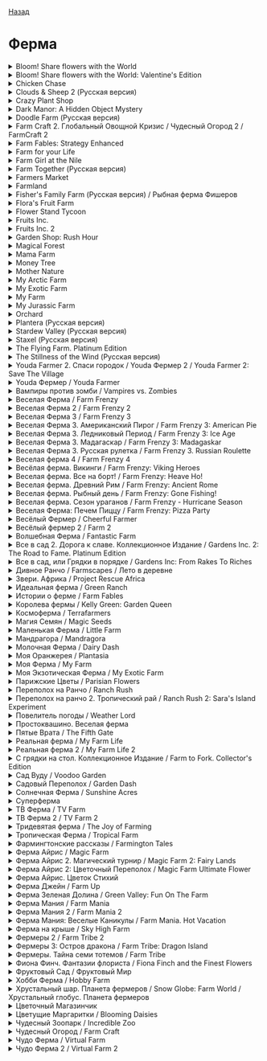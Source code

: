[Назад](../README.md)

# Ферма
<details>
  <summary>Bloom! Share flowers with the World</summary>

| Жанр | Ферма |
| - | - |
| URL | https://cloud.mail.ru/public/L4Ax/kvSqbGSb9/Bloom |

> Жизнь лучше, когда в воздухе витает аромат красивых цветов. Никто не знает этого лучше, чем Жасмин, молодой девушки из отдаленной деревни, где выращиваются самые редкие и самые восхитительные цветы. Даже когда она была ребенком, Жасмин точно знала, какие цветы человеку нужно, чтобы украсить свой день. От больных бабушек до романтических пикников, обедов благодарения и выпускных вечеров, цветы всегда были отличным источником комфорта и радости. Теперь Жасмин хочет поделиться своим талантом и своей страстью с миром, и для этого ей потребуется ваша помощь!
</details>

<details>
  <summary>Bloom! Share flowers with the World: Valentine's Edition</summary>

| Жанр | Ферма |
| - | - |
| URL | https://cloud.mail.ru/public/L4Ax/kvSqbGSb9/Bloom.%20Share%20flowers%20with%20the%20World.%20Valentine%27s%20Edition |

> Специальное издание игры Bloom! подготовленное ко Дню Святого Валентина. Сам геймплей не изменился, поменялось немного оформление и история. Жизнь лучше, когда в воздухе витает аромат красивых цветов. Никто не знает этого лучше, чем Жасмин, молодой девушки из отдаленной деревни, где выращиваются самые редкие и самые восхитительные цветы. Даже когда она была ребенком, Жасмин точно знала, какие цветы человеку нужно, чтобы украсить свой день. От больных бабушек до романтических пикников, обедов благодарения и выпускных вечеров, цветы всегда были отличным источником комфорта и радости. Теперь Жасмин хочет поделиться своим талантом и своей страстью с миром, и для этого ей потребуется ваша помощь!
</details>

<details>
  <summary>Chicken Chase</summary>

| Жанр | Ферма |
| - | - |
| URL | https://cloud.mail.ru/public/L4Ax/kvSqbGSb9/Chicken%20Chase |

> Хотите узнать как стать владельцем хорошо развивающегося, прибыльного бизнеса, имея в наличии всего несколько кур?! Тогда эта игра для Вас. В веселой форме выращивайте кур, кормите, ухаживайте, защищайте от опасных ворон...
</details>

<details>
  <summary>Clouds & Sheep 2 (Русская версия)</summary>

| Жанр | Ферма / Симулятор / Аркада |
| - | - |
| URL | https://cloud.mail.ru/public/Fhsn/d8of5PjDb/Clouds%20%26%20Sheep%202%20%28%D0%A0%D1%83%D1%81%D1%81%D0%BA%D0%B0%D1%8F%20%D0%B2%D0%B5%D1%80%D1%81%D0%B8%D1%8F%29 |

> Вы готовы повеселиться? Всеобщие курчавые любимцы возвращаются! Милые овечки вновь на свободе в продолжении нашумевшей игры Clouds & Sheep! Решай задачки и исполняй желания своих шерстяных друзей. Сажай траву, цветы, деревья и состригай разноцветную шерсть животных — ведь это важный ресурс! Собирай звезды счастья, древесину и бутоны и обменивай их на еду, аксессуары, игрушки и многое другое для своего стада! Управляй облаками и дождем — позаботься о том, чтобы твоим подопечным всегда хватало питьевой воды. Если ты сделаешь все, чтобы овечки были здоровы и веселы, они произведут на свет множество маленьких ягнят!
</details>

<details>
  <summary>Crazy Plant Shop</summary>

| Жанр | Ферма |
| - | - |
| URL | https://cloud.mail.ru/public/L4Ax/kvSqbGSb9/Crazy%20Plant%20Shop |

> Crazy Plant Shop - увлекательная игрушка от создателей Reach for the Sun, в которой Вы играете за хозяина цветочного магазина. Попробуйте удержаться на плаву и открыть всевозможные растения путем скрещивания различных видов растений и цветов. Как и в предыдущей работе студии Filament Games, Вы узнаете много нового о структуре цветов, рецессивных аллелях, гомозиготных фенотипах, биологической эволюции растений...
</details>

<details>
  <summary>Dark Manor: A Hidden Object Mystery</summary>

| Жанр | Ферма / Поиск |
| - | - |
| URL | https://cloud.mail.ru/public/L4Ax/kvSqbGSb9/Dark%20Manor.%20A%20Hidden%20Object%20Mystery |

> Байу. Ревущие 1920-ые. Сверхъестественные тайны... Вам предстоит отправиться в загадочное поместье, где призрачные хозяева помогут Вам найти свой путь! Зарабатывайте деньги и золото, выполняя различные квесты и украшайте свой участок по вкусу.
</details>

<details>
  <summary>Doodle Farm (Русская версия)</summary>

| Жанр | Ферма / Сим / Симулятор |
| - | - |
| URL | https://cloud.mail.ru/public/L4Ax/kvSqbGSb9/Doodle%20Farm%20%28%D0%A0%D1%83%D1%81%D1%81%D0%BA%D0%B0%D1%8F%20%D0%B2%D0%B5%D1%80%D1%81%D0%B8%D1%8F%29 |

> С помощью Doodle Farm ты сможешь создавать новых забавных животных для своей фермы. Ты знаешь как создать собаку или тигра? Каких двух животных можно совместить чтобы получилось новое? Кошка + собака = тигр? Или утка + селёдка = пингвин? И может ли пингвин летать? Ты найдёшь ответы на эти вопросы и не только, как совместишь животных в правильном порядке, начиная с четырёх.
</details>

<details>
  <summary>Farm Craft 2. Глобальный Овощной Кризис / Чудесный Огород 2 / FarmCraft 2</summary>

| Жанр | Ферма |
| - | - |
| URL | https://cloud.mail.ru/public/L4Ax/kvSqbGSb9/Farm%20Craft%202.%20%D0%93%D0%BB%D0%BE%D0%B1%D0%B0%D0%BB%D1%8C%D0%BD%D1%8B%D0%B9%20%D0%9E%D0%B2%D0%BE%D1%89%D0%BD%D0%BE%D0%B9%20%D0%9A%D1%80%D0%B8%D0%B7%D0%B8%D1%81 |

> Сколько про пресловутый кризис было сказано, сколько написано. А вот что каждый из нас конкретно может с ним сделать – неизвестно. Было неизвестно до сих пор. Потому что теперь кризис можно побороть, взяв в руки лопату. К счастью, лопату виртуальную. Впрочем, тем, кто вдоволь наигрался в "Farm Craft – Чудесный Огород", хорошо известно, что мозоли на пальцах могут появиться самые реальные, потому что оторваться от мышки и клавиатуры практически невозможно. То ли ещё будет!
</details>

<details>
  <summary>Farm Fables: Strategy Enhanced</summary>

| Жанр | Ферма |
| - | - |
| URL | https://cloud.mail.ru/public/L4Ax/kvSqbGSb9/Farm%20Fables.%20Strategy%20Enhanced |

> Farm Fables: Strategy Enhanced - улучшенная версия забавного симулятора от Mysterious Pixels, где Вам предстоит помогать Лее ухаживать за своей фермой. Вас ждут новые уровни, режимы и возможности! Заработайте до трех звезд в нормальном режиме, или бросьте вызов самому себе в бонусном. Соревнуйтесь с друзьями за первое место со встроенной рейтинговой таблицей. Являетесь ли вы новичком или экспертом - неважно! Каждый сможет найти в этой игре что-то для себя.
</details>

<details>
  <summary>Farm for your Life</summary>

| Жанр | Ферма |
| - | - |
| URL | https://cloud.mail.ru/public/L4Ax/kvSqbGSb9/Farm%20for%20your%20Life |

> Farm for your Life забавная игра в жанре "Тайм менеджмент", слегка приправленная "Tower defence". После ужасного шторма мертвецы восстали из могил и направились на поиски еды. Все бы хорошо, но их путь как раз пролегает через ваши владения... Сможете ли Вы дать отпор противным зомби достичь успехов в ресторанном и фермерском деле?...
</details>

<details>
  <summary>Farm Girl at the Nile</summary>

| Жанр | Ферма |
| - | - |
| URL | https://cloud.mail.ru/public/L4Ax/kvSqbGSb9/Farm%20Girl%20at%20the%20Nile |

> В игре вам предстоит построить ферму по соседству с пирамидами. Новые условия требуют совершенно другие методы управления фермой под палящим солнцем Египта. Вам нужно приспособить свое производство и сбыт к текущей маркетинговой ситуации - как насчет о выращивании папируса или страусиной ферме? Песчаные бури, засухи или надоедливые нильские крокодилы не смогут помешать вам созданию успешной фермы. Не откладывайте заработанные средства просто в копилку, не забывайте также вкладывать капитал в новые технологии.
</details>

<details>
  <summary>Farm Together (Русская версия)</summary>

| Жанр | Ферма |
| - | - |
| URL | https://cloud.mail.ru/public/L4Ax/kvSqbGSb9/Farm%20Together%20%28%D0%A0%D1%83%D1%81%D1%81%D0%BA%D0%B0%D1%8F%20%D0%B2%D0%B5%D1%80%D1%81%D0%B8%D1%8F%29 |

> Farm Together – это красивый симулятор фермы от третьего лица с элементами песочницы. Начните с ухода за маленьким участком и попробуйте создать собственную ферму. Сажайте, ухаживайте и собирайте урожай, разводите животных, стремитесь постоянно расширить участки своих владений и тогда вам обязательно удастся создать процветающую ферму. Устали от овощей, хотите заняться чем-то еще? Не проблема - можете заняться декором фермы или просто подобрать новую одежду для своего персонажа. Также стоит отметить, что при выходе из игры, время не останавливается, так что при новом запуске вас будут ждать новые дела.
</details>

<details>
  <summary>Farmers Market</summary>

| Жанр | Ферма |
| - | - |
| URL | https://cloud.mail.ru/public/L4Ax/kvSqbGSb9/Farmers%20Market |

> Добро пожаловать на ваш личный фермерский рынок! Открывайте новые рынки и продавайте продукты: яйца, молоко, говядину и хлеб. Вы можете сочетать ингредиенты, готовить вафли, барбекю, мороженое, фруктовые пироги и многое другое для продажи на рынках. Создавайте рынки в городах, в пустыне и во многих других интересных местах!
</details>

<details>
  <summary>Farmland</summary>

| Жанр | Ферма / Симулятор |
| - | - |
| URL | https://cloud.mail.ru/public/L4Ax/kvSqbGSb9/Farmland |

> Создайте ферму своей мечты, оттачивая навыки тайм-менеджмента! Сажайте, выращивайте и собирайте урожай, ухаживайте за домашним скотом и продавайте продукты своим клиентам. Нанимайте и обучайте новых сотрудников, чтобы развивать свое хозяйство. Сможете ли Вы создать на своих землях процветающий мегаполис? Farmland игра для любителей тайм-менеджмента всех возрастов. Выращивайте больше, делайте больше и продавайте больше!
</details>

<details>
  <summary>Fisher's Family Farm (Русская версия) / Рыбная ферма Фишеров</summary>

| Жанр | Ферма |
| - | - |
| URL | https://cloud.mail.ru/public/L4Ax/kvSqbGSb9/Fisher%27s%20Family%20Farm%20%28%D0%A0%D1%83%D1%81%D1%81%D0%BA%D0%B0%D1%8F%20%D0%B2%D0%B5%D1%80%D1%81%D0%B8%D1%8F%29 |

> Помогите нашей главной героине, Мариссе, кормить ее рыбных друзей, чтобы они производили вкуснейшие товары на продажу. Собирайте фантастические апгрейды, чтобы защищать ваши пруды от надоедливых хищников, и выполнять задания для перехода на следующий уровень. Держите семейную ферму Фишеров на плаву.
</details>

<details>
  <summary>Flora's Fruit Farm</summary>

| Жанр | Ферма |
| - | - |
| URL | https://cloud.mail.ru/public/L4Ax/kvSqbGSb9/Flora%27s%20Fruit%20Farm |

> Долина Клементин всегда была чудесным местом. Весь мир знал о здешних фантастических фруктовых садах, о которых заботился Старый Джим. К сожалению, с возрастом Джим стал уже не таким бойким и ему стало не хватать сил даже на то, чтобы вырастить достаточно фруктов для местных жителей, не говоря уже о том, чтобы позаботиться о туристах. К счастью, юная Флора смогла доказать Джиму, что у нее хватит сил и решимости продолжить его дело, и он передал ей свои Волшебные садовые рукавицы… Теперь Флоре предстоит восстановить славу долины Клементин, и с помощью волшебных рукавиц заполнить ее цветущими деревьями в Flora’s Fruit Farm!
</details>

<details>
  <summary>Flower Stand Tycoon</summary>

| Жанр | Ферма |
| - | - |
| URL | https://cloud.mail.ru/public/L4Ax/kvSqbGSb9/Flower%20Stand%20Tycoon |

> Ваш дядя Поттс переживает чёрные дни своей карьеры... Его цветочный бизнес вот-вот разрушится, поэтому требуется ваша помощь. Продавайте цветы в своих киосках, занимайтесь ценовой политикой и рекламой - отвоёвывайте новые территории у конкурентов, а затем и весь город! В игре уникальный геймплей, множество возможностей и красочное оформление.
</details>

<details>
  <summary>Fruits Inc.</summary>

| Жанр | Ферма |
| - | - |
| URL | https://cloud.mail.ru/public/L4Ax/kvSqbGSb9/Fruits%20Inc |

> Брук изучала менеджмент, когда она унаследовала фруктовую ферму от своей бабушки. Теперь же ей предстоит узнать все о плодовых деревьях, чтобы осуществить свою мечту - создание фруктовой империи. Помогите нашей героине в развитии ее бизнеса. Продавайте фрукты, осваивайте новые территории и сделайте бабушку Брук гордой за свою внучку!
</details>

<details>
  <summary>Fruits Inc. 2</summary>

| Жанр | Ферма |
| - | - |
| URL | https://cloud.mail.ru/public/L4Ax/kvSqbGSb9/Fruits%20Inc.%202 |

> Брук и Люк, наконец, поженились, и теперь пришло время вернуться к работе. План состоит в том, чтобы найти новых партнеров для расширения своей фруктовой компании. Их путешествие начнется рядом с домом и продолжится в большом городе. Чтобы удовлетворить спрос на фрукты и сопутствующую продукцию, им предстоит создать шестьдесят новых ферм со своими деловыми партнерами. Отправляйтесь в эту поездку, и помогите им расширить свою ферму!
</details>

<details>
  <summary>Garden Shop: Rush Hour</summary>

| Жанр | Ферма |
| - | - |
| URL | https://cloud.mail.ru/public/L4Ax/kvSqbGSb9/Garden%20Shop%20Rush%20Hour |

> Помогите девушке по имени Хлоя открыть свой собственный цветочный бизнес. В вашем распоряжении есть оранжерея и цветочный магазин. Используйте свое остроумие и организационные навыки, чтобы удовлетворять потребности требовательных клиентов! Вас ждет 4 сезона, около 70 уровней, а также возможность покупать и модернизировать оборудование. Учтите, терпения клиентов крайне ограничено!
</details>

<details>
  <summary>Magical Forest</summary>

| Жанр | Ферма |
| - | - |
| URL | https://cloud.mail.ru/public/L4Ax/kvSqbGSb9/Magical%20Forest |

> Вы когда-нибудь хотели заботиться о единороге или фениксе? У вас будет большой выбор - выращивайте необычных животных, заработайте миллион золотых и спасите Волшебный Лес от уничтожения! В игре удачно сочетаются жанры тайм-менеджмента, симулятора фермера и стратегии. Множество видов питомцев, богатый проработанный мир и приятное оформление. Помимо основного задания, присутствуют побочные, вроде: Проследи за тем, чтобы никто из питомцев не был ранен пока не истечёт назначенное время. Трофеи, заклинания, оружие. Лёгкая и приятная игра. Симулятор животной фермы фантастических существ.
</details>

<details>
  <summary>Mama Farm</summary>

| Жанр | Ферма |
| - | - |
| URL | https://cloud.mail.ru/public/L4Ax/kvSqbGSb9/Mama%20Farm |

> Однажды родители Мими уехали навестить бабушку и оставили её следить за фермой. Это происходит уже не впервый раз, так что Мими знает что и как делать. Но всё же, наша маленькая фермерша просит твоей помощи - вместе вы успеете переделать всю работу намного быстрее!
</details>

<details>
  <summary>Money Tree</summary>

| Жанр | Ферма |
| - | - |
| URL | https://cloud.mail.ru/public/L4Ax/kvSqbGSb9/Money%20Tree |

> Вильям полюбил прелестную девушку по имени Элизабет. Но он не мог предложить ей выйти за него замуж, так как у него было слишком мало денег. Однажды он получает в наследство огромный, но к сожалению закинутый сад. И он решает начать всё сначала: вырастить здесь новые деревья и получить расположение своей любимой. В этой игре вы будете растить различный деревья, ухаживать за ними, что бы в конечном итоге собрать большой урожай плодов!
</details>

<details>
  <summary>Mother Nature</summary>

| Жанр | Ферма |
| - | - |
| URL | https://cloud.mail.ru/public/L4Ax/kvSqbGSb9/Mother%20Nature |

> В увлекательное игре "Mother Nature" Вам предстоит помочь фее по имени Осень спасти своих друзей и остановить дух Мрака! Уничтожайте отравленные растения и сажайте на их месте прекрасные цветы, рассевающие тьму. Восстановите лес и спасите милых зверушек, которые мучаются, бегая по загрязненным территориям...
</details>

<details>
  <summary>My Arctic Farm</summary>

| Жанр | Ферма |
| - | - |
| URL | https://cloud.mail.ru/public/L4Ax/kvSqbGSb9/My%20Arctic%20Farm |

> Забудьте про домашний скот, ведь Ваша ферма уникальна. В My Arctic Farm Вам предстоит ухаживать за полярными животными! Учтите они очень привередливы. Пингвины, тюлени, медведи и еще около 50 различных видов не дадут Вам скучать ни минуты. Развивайте свой бизнес, покупайте новое оборудование, и постройте ошеломляющую полярную ферму!
</details>

<details>
  <summary>My Exotic Farm</summary>

| Жанр | Ферма |
| - | - |
| URL | https://cloud.mail.ru/public/L4Ax/kvSqbGSb9/My%20Exotic%20Farm |

> Стань лучшим фермером в округе вместе с этим новым симулятором! Обработайте пустынную землю и постройте на ней прекрасную ферму, полную обитателей саванны! Жирафы, львы, страусы, крокодилы - и это еще не полный список экзотических животных за которыми Вам предстоит ухаживать. Зарабатывайте деньги на продажах яиц, молока и других продуктах животного происхождения. Покупайте необходимое оборудование. Выполняйте интересные квесты и получайте бонусы за отличную работу.
</details>

<details>
  <summary>My Farm</summary>

| Жанр | Ферма |
| - | - |
| URL | https://cloud.mail.ru/public/L4Ax/kvSqbGSb9/My%20Farm |

> Вам надоел Ваш начальник? Соседи постоянно достают? Городской шум и грязный воздух раздражают Вас? Оставьте все свои заботы и перебирайтесь жить на ферму! Тут Вы сможете по настоящему проявить себя. Наслаждайтесь огромными просторами сельхозугодий, ухаживайте за животными, добывайте продукты и продавайте их на рынке. На старте игры у Вас в кармане всего 100 монеток и 1 курица. Сможете ли Вы превратить их в настоящую процветающую ферму?
</details>

<details>
  <summary>My Jurassic Farm</summary>

| Жанр | Ферма |
| - | - |
| URL | https://cloud.mail.ru/public/L4Ax/kvSqbGSb9/My%20Jurassic%20Farm |

> My Jurassic Farm - очередная ферма от студии BiP Media, но уже с динозаврами в роли домашних животных. Пусть Вас не пугает эта перспектива, в игре присутствует подробный туториал. Вы сможете кормить, чистить и лечить вашу новую большую семью. Вы станете экспертом в тиранозаврах, диплодоках и трицератопсах в кратчайшие сроки! Развивайте свой бизнес, покупайте новое оборудование для ваших животных и стройте самую красивую ферму вокруг.
</details>

<details>
  <summary>Orchard</summary>

| Жанр | Ферма |
| - | - |
| URL | https://cloud.mail.ru/public/L4Ax/kvSqbGSb9/Orchard |

> Иви, как обычно, занималась своими повседневными делами, когда получила одно очень интересное письмо от своего дядюшки, в котором сообщалось, что он вышел на пенсию и хочет оставить ей свое фруктовое детище. Хотя Иви никогда не работала на земле, она обожала этот сад и с удовольствием ухватилась за эту возможность. Настало время переехать в деревню и поработать руками. Нужно так много сделать: соки, пироги, желе и многое другое! Выращивайте и собирайте урожай, устанавливайте необходимые постройки, чтобы расширить свои возможности, создать новые рецепты, прорекламировать и продать свои товары в Orchard!
</details>

<details>
  <summary>Plantera (Русская версия)</summary>

| Жанр | Ферма |
| - | - |
| URL | https://cloud.mail.ru/public/L4Ax/kvSqbGSb9/Plantera%20%28%D0%A0%D1%83%D1%81%D1%81%D0%BA%D0%B0%D1%8F%20%D0%B2%D0%B5%D1%80%D1%81%D0%B8%D1%8F%29 |

> В Plantera вы можете создать свой собственный сад и наблюдать за ростом новых растений, кустарников, деревьев и животных. По мере развития игры и расширения сада, вы сможете привлечь помощников, круглых синих существ, которые помогут вам собирать вещи и урожай ваших растений. Если вы захотите, то сможете выкорчевать деревья самостоятельно, или доверить эту работу своим помощникам пока вы наблюдаете или занимаетесь строительством и вкладываете деньги в новые растения. Помощники продолжают работать даже тогда, когда вы не играете в игру — поэтому к вашему возвращению вас всегда будет поджидать немного нового золота! 
</details>

<details>
  <summary>Stardew Valley (Русская версия)</summary>

| Жанр | Ферма |
| - | - |
| URL | https://cloud.mail.ru/public/L4Ax/kvSqbGSb9/Stardew%20Valley%20%28%D0%A0%D1%83%D1%81%D1%81%D0%BA%D0%B0%D1%8F%20%D0%B2%D0%B5%D1%80%D1%81%D0%B8%D1%8F%29 |

> Вам досталась старая дедушкина ферма в долине Стардью. С горстью монет в кармане и старыми инструментами в руках вы начинаете новую жизнь. Сможете ли вы превратить пустырь в цветущий сад? Это будет непросто. С тех пор, как в городе обосновалась корпорация Джоджа, всё сильно изменилось. Здание городского клуба заброшено. Тем не менее, в долине полно возможностей. Как знать... Может быть, именно вы вернете долине Стардью былое величие!
</details>

<details>
  <summary>Staxel (Русская версия)</summary>

| Жанр | Ферма / Симулятор |
| - | - |
| URL | https://cloud.mail.ru/public/L4Ax/kvSqbGSb9/Staxel%20%28%D0%A0%D1%83%D1%81%D1%81%D0%BA%D0%B0%D1%8F%20%D0%B2%D0%B5%D1%80%D1%81%D0%B8%D1%8F%29 |

> Staxel – это симулятор фермы с воксельной графикой. Отстройте заброшенную ферму и начните жизнь в небольшой деревне. Познакомьтесь с ее жителями, ходите на рыбалку, ухаживайте за животными и огородом – живите обычной безмятежной деревенской жизнью. Изначально у вас пустой разваливающийся дом. В ваших силах обустроить его! Купите новую мебель, обустройте сад, купите ценные семена и полезных животных – создайте ферму своей мечты с чистого листа.
</details>

<details>
  <summary>The Flying Farm. Platinum Edition</summary>

| Жанр | Ферма |
| - | - |
| URL | https://cloud.mail.ru/public/L4Ax/kvSqbGSb9/The%20Flying%20Farm.%20Platinum%20Edition |

> У Вас еще никогда не было собсвенной летающей фермы? Тогда пришло время заполнить эту нишу вместе с новым увлекательным симулятором. Жизнь на ферме проходила легко и беззаботно, пока в один прекрасный день упавшая звезда не изменила все... Тут-то и начинаются Ваши приключения. Посетите дно океана, пылающий вулкан, далекий космос и докажите свое мастерство в управлении хозяйством, используя творчески умные машины. А причудливые и милые персонажи, которых вы встречаете, помогут Вам в нелегком фермерском деле. В платиновое издание входит: бонусные уровни, забавный концепт арт, скринсейвер, и гид по прохождению.
</details>

<details>
  <summary>The Stillness of the Wind (Русская версия)</summary>

| Жанр | Приключение / Ферма |
| - | - |
| URL | https://cloud.mail.ru/public/C4Nu/Nx7gr1oCb/The%20Stillness%20of%20the%20Wind%20%28%D0%A0%D1%83%D1%81%D1%81%D0%BA%D0%B0%D1%8F%20%D0%B2%D0%B5%D1%80%D1%81%D0%B8%D1%8F%29 |

> Тихая игра о жизни и утрате. Один за другим все уехали из некогда людной деревни в город. Все, кроме Тальмы. На склоне лет она ведет простую уединенную жизнь, день за днем ухаживая за своим хозяйством и козами. Распоряжайтесь своим временем и решайте, как вы будете заботиться о ферме и животных. Ухаживайте за козами, варите сыр из их молока, собирайте яйца, готовьте еду, выращивайте овощи и меняйте припасы на товары у странствующего купца, который доставляет вам все более тревожные письма от родных из города. Продолжение получившей признание игры Where the Goats Are, «Неподвижность ветра» – это тихое размышление о жизни и утрате.
</details>

<details>
  <summary>Youda Farmer 2. Спаси городок / Youda Фермер 2 / Youda Farmer 2: Save The Village</summary>

| Жанр | Ферма |
| - | - |
| URL | https://cloud.mail.ru/public/L4Ax/kvSqbGSb9/Youda%20Farmer%202.%20%D0%A1%D0%BF%D0%B0%D1%81%D0%B8%20%D0%B3%D0%BE%D1%80%D0%BE%D0%B4%D0%BE%D0%BA |

> Ищите игру про ферму? Перед вами новая игра "Youda Farmer 2. Спаси городок". Здесь вы сможете в полной мере вкусить все прелести ведения фермерского хозяйства. Жители этой деревни пострадали от действий Большого Босса и теперь все хозяйство в запустении. Помогите им восстановить ферму. Стройте новые дома, производите и продавайте продукцию. Почувствуйте себя настоящим руководителем фермы. Удачи!
</details>

<details>
  <summary>Youda Фермер / Youda Farmer</summary>

| Жанр | Ферма |
| - | - |
| URL | https://cloud.mail.ru/public/L4Ax/kvSqbGSb9/Youda.%20%D0%A4%D0%B5%D1%80%D0%BC%D0%B5%D1%80 |

> Интересная и увлекательная бизнес-стратегия, которая перенесёт вас в живописный и благоухающий край. Здесь вам предстоит заняться фермерским делом и почувствовать себя настоящим бизнесменом. Залог вашего успеха — вовремя привозить все нужные товары в близлежащую деревню, жители которой всегда рады свежим продуктам. Старайтесь как можно проворнее управляться со всеми делами, так вы сможете получить дополнительные прибыли и сколотить целое состояние. На заработанные средства можно расширить ферму, купить новое оборудование и построить просторные хранилища.
</details>

<details>
  <summary>Вампиры против зомби / Vampires vs. Zombies</summary>

| Жанр | Ферма |
| - | - |
| URL | https://cloud.mail.ru/public/L4Ax/kvSqbGSb9/%D0%92%D0%B0%D0%BC%D0%BF%D0%B8%D1%80%D1%8B%20%D0%BF%D1%80%D0%BE%D1%82%D0%B8%D0%B2%20%D0%B7%D0%BE%D0%BC%D0%B1%D0%B8 |

> Засаживайте тыквами плодородные земли, собирайте, перерабатывайте и продавайте урожай и не позволяйте зомбированным нелюдям посягать на территории работяг вампиров. На заработанные торговлей деньги покупайте самое современное оборудование для переработки продуктов и получайте заслуженные награды.
</details>

<details>
  <summary>Веселая Ферма / Farm Frenzy</summary>

| Жанр | Ферма |
| - | - |
| URL | https://cloud.mail.ru/public/L4Ax/kvSqbGSb9/%D0%92%D0%B5%D1%81%D0%B5%D0%BB%D0%B0%D1%8F%20%D1%84%D0%B5%D1%80%D0%BC%D0%B0 |

> Представьте, что вы - фермер. По каким-то причинам ваше хозяйство пришло в упадок. Но в один прекрасный день вы решили в корне изменить сложившуюся ситуацию... Такова завязка сюжета этой веселой, увлекательной игры. В игре вам предстоит развивать свою ферму. Начинать вам придется с малого - с разведения гусей. Поливая землю из лейки, вы обеспечиваете их кормом, а они в свою очередь снабжают вас яйцами. Их можно отвезти на рынок и продать.
</details>

<details>
  <summary>Веселая Ферма 2 / Farm Frenzy 2</summary>

| Жанр | Ферма |
| - | - |
| URL | https://cloud.mail.ru/public/L4Ax/kvSqbGSb9/%D0%92%D0%B5%D1%81%D0%B5%D0%BB%D0%B0%D1%8F%20%D1%84%D0%B5%D1%80%D0%BC%D0%B0%202 |

> Веселая ферма II — долгожданное продолжение лучшей casual-игры по версии КРИ Awards 2008. Как и прежде, вам предстоит выращивать травку, кормить ею животных, собирать продукты на складе, перерабатывать и продавать их — в общем, вести хозяйство, которое постепенно станет крупнейшим в городе. Но в этот раз вам достался не захудалый хуторок, а целый город, покорить который будет не так-то просто.
</details>

<details>
  <summary>Веселая Ферма 3 / Farm Frenzy 3</summary>

| Жанр | Ферма |
| - | - |
| URL | https://cloud.mail.ru/public/L4Ax/kvSqbGSb9/%D0%92%D0%B5%D1%81%D0%B5%D0%BB%D0%B0%D1%8F%20%D1%84%D0%B5%D1%80%D0%BC%D0%B0%203 |

> Продолжение любимого сериала. Игра для хозяйственных людей. В вашем распоряжении окажутся пять фермерских хозяйств по всему миру. Превратите их в успешные предприятия и помогите Скарлетт занять место в Фермерском союзе. Впереди — 90 увлекательных уровней, масса возможностей для развития и развлечения. Это — ваш бизнес!
</details>

<details>
  <summary>Веселая Ферма 3. Американский Пирог / Farm Frenzy 3: American Pie</summary>

| Жанр | Ферма |
| - | - |
| URL | https://cloud.mail.ru/public/L4Ax/kvSqbGSb9/%D0%92%D0%B5%D1%81%D0%B5%D0%BB%D0%B0%D1%8F%20%D1%84%D0%B5%D1%80%D0%BC%D0%B0%203.%20%D0%90%D0%BC%D0%B5%D1%80%D0%B8%D0%BA%D0%B0%D0%BD%D1%81%D0%BA%D0%B8%D0%B9%20%D0%BF%D0%B8%D1%80%D0%BE%D0%B3 |

> Отпуск в деревне у бабушки обернулся для красотки Скарлетт новыми приключениями. Городские банкиры готовятся отобрать за долги фамильное ранчо – если, конечно, старушка не достанет достаточно денег, чтобы погасить кредит. Самое время засучить рукава. Разводите птиц и животных, производите продукты и текстиль, вкладывайте деньги в покупку нового оборудования – и тогда вас ждет успех.
</details>

<details>
  <summary>Веселая Ферма 3. Ледниковый Период / Farm Frenzy 3: Ice Age</summary>

| Жанр | Ферма |
| - | - |
| URL | https://cloud.mail.ru/public/L4Ax/kvSqbGSb9/%D0%92%D0%B5%D1%81%D0%B5%D0%BB%D0%B0%D1%8F%20%D1%84%D0%B5%D1%80%D0%BC%D0%B0%203.%20%D0%9B%D0%B5%D0%B4%D0%BD%D0%B8%D0%BA%D0%BE%D0%B2%D1%8B%D0%B9%20%D0%BF%D0%B5%D1%80%D0%B8%D0%BE%D0%B4 |

> Серия "Весёлая Ферма" пополнилась новыми потрясающими новогодними приключениями! В этот раз вместе со Скарлетт вам предстоит отправиться на Северный Полюс. Там вы будете производить мороженое, шить маскарадные костюмы и делать сувениры из моржовой кости, а ещё встретите самых настоящих мамонтов! Ну и, конечно же, какой Новый год обходится без Деда Мороза? В процессе развития сюжета Веселой Фермы вы повстречаете и этого сказочного персонажа. Кроме того, он также замечен в гэгах. Даже всегда надоедающие вам медведи не устоят и примерят на себя наряд Деда Мороза. Но не будем раскрывать всех секретов. Скажем лишь, что вас ждут 90 уровней настоящего морозного веселья!
</details>

<details>
  <summary>Веселая Ферма 3. Мадагаскар / Farm Frenzy 3: Madagaskar</summary>

| Жанр | Ферма |
| - | - |
| URL | https://cloud.mail.ru/public/L4Ax/kvSqbGSb9/%D0%92%D0%B5%D1%81%D0%B5%D0%BB%D0%B0%D1%8F%20%D1%84%D0%B5%D1%80%D0%BC%D0%B0%203.%20%D0%9C%D0%B0%D0%B4%D0%B0%D0%B3%D0%B0%D1%81%D0%BA%D0%B0%D1%80 |

> Скарлетт хотела устроить себе небольшие каникулы в теплых краях, но оказалось, что африканскому заповеднику требуется помощь! Кто-то отравил источники, и теперь почти все животные больны. Нужно срочно заработать денег, чтобы купить лекарства! Веселая и предприимчивая Скарлетт, специалист по фермам любого профиля снова с нами! На этот раз действие переносится в тропики, на остров Мадагаскар. Вместе с обаятельной героиней вы возьметесь за разведение цесарок, буйволов, страусов и слонов. Эти удивительные животные в умелых руках будут приносить хороший доход, а чем больше денег вы заработаете, тем лучше.
</details>

<details>
  <summary>Веселая Ферма 3. Русская рулетка / Farm Frenzy 3. Russian Roulette</summary>

| Жанр | Ферма |
| - | - |
| URL | https://cloud.mail.ru/public/L4Ax/kvSqbGSb9/%D0%92%D0%B5%D1%81%D0%B5%D0%BB%D0%B0%D1%8F%20%D1%84%D0%B5%D1%80%D0%BC%D0%B0%203.%20%D0%A0%D1%83%D1%81%D1%81%D0%BA%D0%B0%D1%8F%20%D1%80%D1%83%D0%BB%D0%B5%D1%82%D0%BA%D0%B0 |

> Качайте нефть - станьте олигархом в "Веселой ферме 3"! Скарлетт едет в Россию, в гости к своей подруге Тане. Американке нужно наладить производство продуктов для космонавтов и перехитрить алчных казнокрадов. Дело это совсем не женское, поэтому Скарлетт необходима ваша дружеская поддержка. Пройдите 90 увлекательных уровней, займитесь добычей нефти и подготовьте запуск космической ракеты!
</details>

<details>
  <summary>Веселая ферма 4 / Farm Frenzy 4</summary>

| Жанр | Ферма |
| - | - |
| URL | https://cloud.mail.ru/public/L4Ax/kvSqbGSb9/%D0%92%D0%B5%D1%81%D0%B5%D0%BB%D0%B0%D1%8F%20%D1%84%D0%B5%D1%80%D0%BC%D0%B0%204 |

> "Веселая ферма" возвращается к вам в новом обличии, чтобы подарить неповторимые впечатления от самого захватывающего экономического симулятора, который вы только могли себе представить! Получите максимум удовольствия от игры мирового уровня! Пусть всегда будет ферма! Продолжение знаменитого игрового сериала представляет собой все лучшее, за что мы так любим "Веселую ферму", и новое оформление, которое подарит невероятные ощущения от игры!
</details>

<details>
  <summary>Весёлая ферма. Викинги / Farm Frenzy: Viking Heroes</summary>

| Жанр | Ферма |
| - | - |
| URL | https://cloud.mail.ru/public/L4Ax/kvSqbGSb9/%D0%92%D0%B5%D1%81%D0%B5%D0%BB%D0%B0%D1%8F%20%D1%84%D0%B5%D1%80%D0%BC%D0%B0.%20%D0%92%D0%B8%D0%BA%D0%B8%D0%BD%D0%B3%D0%B8 |

> Станьте успешным хозяином крупной фермы. Соберите на своем участке не только обычных животных — яков, баранов, быков, но и волшебных — сказочную кобылицу и единорога. Расширяйте свои владения, стройте перерабатывающие заводы и зарабатывайте золотые монеты. Совершите путешествие в Ванахейм, Йотунхейм, Льесальвхейм — в мир, где и животные, и законы, и природа — дикие. Подготовьте земельные угодья под строительство крупной фермы: постройте амбар, склад для хранения продуктов и начинайте собирать зверей для своего хозяйства.
</details>

<details>
  <summary>Веселая ферма. Все на борт! / Farm Frenzy: Heave Ho!</summary>

| Жанр | Ферма |
| - | - |
| URL | https://cloud.mail.ru/public/L4Ax/kvSqbGSb9/%D0%92%D0%B5%D1%81%D0%B5%D0%BB%D0%B0%D1%8F%20%D1%84%D0%B5%D1%80%D0%BC%D0%B0.%20%D0%92%D1%81%D0%B5%20%D0%BD%D0%B0%20%D0%B1%D0%BE%D1%80%D1%82 |

> Помогите Скарлетт восстановить заброшенное фермерское хозяйство на пиратском острове, населенном говорящими животными! Покупайте разнообразную живность, собирайте продукты, перерабатывайте их в деликатесы и продавайте с выгодой для себя! Огромное количество бонусов и улучшений делают игру еще динамичнее и веселее, а уморительные диалоги главных героев и великолепная графика заставят поверить, что все происходит на самом деле!
</details>

<details>
  <summary>Веселая ферма. Древний Рим / Farm Frenzy: Ancient Rome</summary>

| Жанр | Ферма |
| - | - |
| URL | https://cloud.mail.ru/public/L4Ax/kvSqbGSb9/%D0%92%D0%B5%D1%81%D0%B5%D0%BB%D0%B0%D1%8F%20%D1%84%D0%B5%D1%80%D0%BC%D0%B0.%20%D0%94%D1%80%D0%B5%D0%B2%D0%BD%D0%B8%D0%B9%20%D0%A0%D0%B8%D0%BC |

> Веселая ферма - самая популярная игровая линейка, принесшая ее создателям мировую известность. Ни одну казуальную игру миллионы геймеров не ждут так, как новую ферму. Полюбившаяся героиня Скарлетт путешествовала в дебрях Мадагаскара, спасала бабушкину ферму в родной Америке, замерзала в холодной Арктике и узнала, что такое бизнес по-русски. Настало время принципиально новой фермы, но что она будет такая же веселая - сомнений нет. На сей раз Вы окунетесь в новый мир - ферму в римском стиле.
</details>

<details>
  <summary>Веселая ферма. Рыбный день / Farm Frenzy: Gone Fishing!</summary>

| Жанр | Ферма |
| - | - |
| URL | https://cloud.mail.ru/public/L4Ax/kvSqbGSb9/%D0%92%D0%B5%D1%81%D0%B5%D0%BB%D0%B0%D1%8F%20%D1%84%D0%B5%D1%80%D0%BC%D0%B0.%20%D0%A0%D1%8B%D0%B1%D0%BD%D1%8B%D0%B9%20%D0%B4%D0%B5%D0%BD%D1%8C |

> В очередном эпизоде игрового сериала Скарлетт отправляется на острова — разводить осетров и лососей. Вместе с ней вы научитесь обрабатывать черную и красную икру — солить, мариновать, делать икорную закуску, откроете суши-бары для туристов. Отправляйте готовую продукцию на рынок, зарабатывайте деньги, заказывайте на материке все необходимые товары.
</details>

<details>
  <summary>Веселая ферма. Сезон ураганов / Farm Frenzy - Hurricane Season</summary>

| Жанр | Ферма |
| - | - |
| URL | https://cloud.mail.ru/public/L4Ax/kvSqbGSb9/%D0%92%D0%B5%D1%81%D0%B5%D0%BB%D0%B0%D1%8F%20%D1%84%D0%B5%D1%80%D0%BC%D0%B0.%20%D0%A1%D0%B5%D0%B7%D0%BE%D0%BD%20%D1%83%D1%80%D0%B0%D0%B3%D0%B0%D0%BD%D0%BE%D0%B2 |

> Получите массу эмоций, поскольку вы восстанавливаете вашу ферму после нашествия урагана! Ухаживайте за вашими животными, изучите массу удивительных рецептов и начните производить восхитительные блюда для продажи в городе. И не забывайте о вредных хорьках, которые используют любую возможность, чтобы украсть ваши товары!
</details>

<details>
  <summary>Веселая Ферма: Печем Пиццу / Farm Frenzy: Pizza Party</summary>

| Жанр | Ферма |
| - | - |
| URL | https://cloud.mail.ru/public/L4Ax/kvSqbGSb9/%D0%92%D0%B5%D1%81%D0%B5%D0%BB%D0%B0%D1%8F%20%D1%84%D0%B5%D1%80%D0%BC%D0%B0.%20%D0%9F%D0%B5%D1%87%D0%B5%D0%BC%20%D0%BF%D0%B8%D1%86%D1%86%D1%83 |

> Веселая ферма - Печем Пиццу — продолжение игр Веселая ферма и Веселая ферма 2. Как и прежде, вам предстоит выращивать травку, кормить ею животных, собирать продукты на складе, перерабатывать и продавать их — в общем, вести хозяйство, которое постепенно станет крупнейшим в городе. Но в этот раз вам достался не захудалый хуторок, не заштатный городишко, а целый мегаполис покорить который будет не так-то просто. И что бы добиться этого вам нужно не только производить продукты, но и занять свою нишу в индустрии быстрого питания. Вот тут-то вам придет на помощь мини-пекарня по производству различных видов пиццы.
</details>

<details>
  <summary>Весёлый Фермер / Cheerful Farmer</summary>

| Жанр | Ферма |
| - | - |
| URL | https://cloud.mail.ru/public/L4Ax/kvSqbGSb9/%D0%92%D0%B5%D1%81%D0%B5%D0%BB%D1%8B%D0%B9%20%D0%A4%D0%B5%D1%80%D0%BC%D0%B5%D1%80 |

> Жизнь на ферме – сплошное приключение. Но превратить пару амбаров в выгодное предприятие не так просто, как кажется на первый взгляд. Засейте поля и грядки, ухаживайте за очаровательными питомцами, соберите богатый урожай. Хрюшки и коровы способны обеспечить неплохой доход, а овощи и фрукты с радостью купят у вас на местном базаре. Вот только дикие кабанчики не дремлют, так что берегите грядки! А заработанные на ферме денежки можно потратить на новые приспособления, которые здорово помогут в этой непростой, но очень веселой работе.
</details>

<details>
  <summary>Весёлый фермер 2 / Farm 2</summary>

| Жанр | Ферма |
| - | - |
| URL | https://cloud.mail.ru/public/L4Ax/kvSqbGSb9/%D0%92%D0%B5%D1%81%D0%B5%D0%BB%D1%8B%D0%B9%20%D1%84%D0%B5%D1%80%D0%BC%D0%B5%D1%80%202 |

> Быть может, мегаполис сияет миллионом огней, зато в деревне – свежий воздух и вкусные овощи со своего огорода! Помогите Ане и Ване, паре начинающих фермеров, освоить все прелести подсобного хозяйства. Поливайте грядки, разводите кур, овец, рыб и замечательных буренок, засейте пшеничное поле и разбейте плодовый сад. Узнайте, как заработать деньги на любимой фазенде!
</details>

<details>
  <summary>Волшебная Ферма / Fantastic Farm</summary>

| Жанр | Ферма |
| - | - |
| URL | https://cloud.mail.ru/public/L4Ax/kvSqbGSb9/%D0%92%D0%BE%D0%BB%D1%88%D0%B5%D0%B1%D0%BD%D0%B0%D1%8F%20%D1%84%D0%B5%D1%80%D0%BC%D0%B0 |

> Мэгги окончила школу волшебников, и теперь собирается применять теорию на практике. Лучшее место для приложения ее талантов - родительская ферма. В сельском хозяйстве найдется множество дел, которые с волшебной палочкой делать гораздо проще, быстрее и приятнее. Помогите Мэгги справиться с ее задачей, преодолеть все трудности и стать настоящим профессионалом! Сделайте волшебную ферму самой процветающей и прибыльной в округе!
</details>

<details>
  <summary>Все в сад 2. Дорога к славе. Коллекционное Издание / Gardens Inc. 2: The Road to Fame. Platinum Edition</summary>

| Жанр | Ферма |
| - | - |
| URL | https://cloud.mail.ru/public/L4Ax/kvSqbGSb9/%D0%92%D1%81%D0%B5%20%D0%B2%20%D1%81%D0%B0%D0%B4%202.%20%D0%94%D0%BE%D1%80%D0%BE%D0%B3%D0%B0%20%D0%BA%20%D1%81%D0%BB%D0%B0%D0%B2%D0%B5.%20%D0%9A%D0%BE%D0%BB%D0%BB%D0%B5%D0%BA%D1%86%D0%B8%D0%BE%D0%BD%D0%BD%D0%BE%D0%B5%20%D0%98%D0%B7%D0%B4%D0%B0%D0%BD%D0%B8%D0%B5 |

> В продолжении уже полюбившейся вам игры Джилл и Майка ждут невероятные приключения! Они вызвались участвовать в садоводческом конкурсе леди Блюм, известном во всей Америке. И вам необходимо помочь им победить! Обустраивайте сады и загородные участки голливудских звезд, ремонтируйте бассейны и фонтаны и разводите невиданной красоты роскошные клумбы. Старайтесь выполнять задачи за отведенное время, чтобы получать бонусы и дополнительные очки!
</details>

<details>
  <summary>Все в сад, или Грядки в порядке / Gardens Inc: From Rakes To Riches</summary>

| Жанр | Ферма |
| - | - |
| URL | https://cloud.mail.ru/public/L4Ax/kvSqbGSb9/%D0%92%D1%81%D0%B5%20%D0%B2%20%D1%81%D0%B0%D0%B4%2C%20%D0%B8%D0%BB%D0%B8%20%D0%93%D1%80%D1%8F%D0%B4%D0%BA%D0%B8%20%D0%B2%20%D0%BF%D0%BE%D1%80%D1%8F%D0%B4%D0%BA%D0%B5 |

> Спасите своих бабушку и дедушку от алчного магната недвижимости. Джилл с нетерпением ждала встречи с бабушкой и дедушкой, но когда она приезжает к ним домой, то находит их очень расстроенными. Бабушка с дедушкой близки к потере своего дома! И если Джилл не приступит к действиям немедленно, то приедут бульдозеры и разрушат этот райский уголок. Полная решимости помочь своим любимым родственникам, девушка начинает предпринимательскую деятельность, благодаря которой изменится их жизнь!
</details>

<details>
  <summary>Дивное Ранчо / Farmscapes / Лето в деревне</summary>

| Жанр | Ферма / Ассорти |
| - | - |
| URL | https://cloud.mail.ru/public/L4Ax/kvSqbGSb9/%D0%94%D0%B8%D0%B2%D0%BD%D0%BE%D0%B5%20%D1%80%D0%B0%D0%BD%D1%87%D0%BE |

> Помогите фермеру Джо восстановить ранчо в новой игре от Playrix! Продавайте жителям города продукты с ранчо Джо, составляя матч-3 цепочки из свежих овощей, сочных фруктов, яиц, меда и цветов. Заработайте средства на восстановление ранчо и создайте неповторимый дизайн, используя элементы трех стилей: европейского, американского и мексиканского. Будьте готовы проявить все свои способности и сделать ранчо по-настоящему уютным и процветающим.
</details>

<details>
  <summary>Звери. Африка / Project Rescue Africa</summary>

| Жанр | Ферма / Симулятор |
| - | - |
| URL | https://cloud.mail.ru/public/L4Ax/kvSqbGSb9/%D0%97%D0%B2%D0%B5%D1%80%D0%B8.%20%D0%90%D1%84%D1%80%D0%B8%D0%BA%D0%B0 |

> Кормите защищайте, и спасайте экзотических африканских животных в Project Rescue: Africa! Используя навыки тайм-менеджмента, создайте свой заповедник дикой природы. Но учти, браконьеры всячески будут пытаться добыть себе трофеи, так что вовремя отгоняйте их. Как только животные достигнут определенного возраста и смогут сами справляться со всеми трудностями дикой природы, вы сможете отпустить их на огромные земли Африки. Погрузитесь в эту увлекательную игру уже сейчас!
</details>

<details>
  <summary>Идеальная ферма / Green Ranch</summary>

| Жанр | Ферма |
| - | - |
| URL | https://cloud.mail.ru/public/L4Ax/kvSqbGSb9/%D0%98%D0%B4%D0%B5%D0%B0%D0%BB%D1%8C%D0%BD%D0%B0%D1%8F%20%D1%84%D0%B5%D1%80%D0%BC%D0%B0 |

> Помогите Эмили защитить свою ферму от злобного м-ра Бига, который хочет устроить полигон химических отходов на ее земле. После того как Эмили отказывается продать ему свою ферму, злодей решает выбросить токсичные отходы на ее ферму. Помогите главной героине справиться с проблемами и воздать по заслугам м-ру Бигу и его помощникам.
</details>

<details>
  <summary>Истории о ферме / Farm Fables</summary>

| Жанр | Ферма |
| - | - |
| URL | https://cloud.mail.ru/public/L4Ax/kvSqbGSb9/%D0%98%D1%81%D1%82%D0%BE%D1%80%D0%B8%D0%B8%20%D0%BE%20%D1%84%D0%B5%D1%80%D0%BC%D0%B5 |

> Помогите Лее спасти ферму в новой замечательной игре "Истории о ферме". Лея оставляет свою работу для того, чтобы с головой окунуться в большое фермерское приключение и сохранить семейный бизнес. Ваша за дача - помочь ей выращивать растения, присматривать за животными и обрабатывать землю. Со временем ваше хозяйство будет увеличиваться и появятся новые возможности для приготовления мороженого, молочных коктейлей, пирогов и прочих вкусных сладостей. И в дождь, и в снег, и в солнечную погоду организуй свою новую жизнь так, чтобы маленькая ферма процветала!
</details>

<details>
  <summary>Королева фермы / Kelly Green: Garden Queen</summary>

| Жанр | Ферма |
| - | - |
| URL | https://cloud.mail.ru/public/L4Ax/kvSqbGSb9/%D0%9A%D0%BE%D1%80%D0%BE%D0%BB%D0%B5%D0%B2%D0%B0%20%D1%84%D0%B5%D1%80%D0%BC%D1%8B |

> Провести выходные в уютном саду среди благоухающих цветов, с бокалом лимонада в руках... Что может быть чудеснее? Сбежав от шума городских улиц, очаровательная Келли решила превратить заброшенный цветник в самый настоящий райский уголок. Помогите ей собрать удивительные букеты, посадить новые растения и привлечь посетителей в замечательной игре для всей семьи!
</details>

<details>
  <summary>Космоферма / Terrafarmers</summary>

| Жанр | Ферма |
| - | - |
| URL | https://cloud.mail.ru/public/L4Ax/kvSqbGSb9/%D0%9A%D0%BE%D1%81%D0%BC%D0%BE%D1%84%D0%B5%D1%80%D0%BC%D0%B0 |

> Привет, капитан! Меня зовут Шайни, я ваш бортинженер, пилот и специалист по всяким вопросам - ну, знаете, мало ли с чем столкнемся в пути. До Земли далеко, а впереди по курсу - новые неизведанные миры! Наша команда займется терраформацией планет на дальней окраине галактики. Нам придется завернуть в пояс астероидов и пройти через небезопасные районы, в которых хозяйничают пираты. Но вы не беспокойтесь, у нас на складе есть неплохая пушка, если что - отстреляемся!
</details>

<details>
  <summary>Магия Семян / Magic Seeds</summary>

| Жанр | Ферма |
| - | - |
| URL | https://cloud.mail.ru/public/J3fR/iHq2vSnKm/%D0%9C%D0%B0%D0%B3%D0%B8%D1%8F%20%D1%81%D0%B5%D0%BC%D1%8F%D0%BD |

> Ксения арендовала землю и начала свой бизнес, выращивая растения и овощи. У нее есть совсем немного денег, несколько волшебных семян и огромное желание преуспеть! Помоги ей развить это дело, вырасти посадки, поливай их, облагораживай и защищай от мышей и ворон! Можешь скрестить растения, чтобы получить новые гибриды или отнести урожай на рынок, чтобы заработать деньги на полезные приобретения, апгрейды и даже свой собственный дом! Волшебные семена – всё, что тебе нужно!
</details>

<details>
  <summary>Маленькая Ферма / Little Farm</summary>

| Жанр | Ферма |
| - | - |
| URL | https://cloud.mail.ru/public/J3fR/iHq2vSnKm/%D0%9C%D0%B0%D0%BB%D0%B5%D0%BD%D1%8C%D0%BA%D0%B0%D1%8F%20%D1%84%D0%B5%D1%80%D0%BC%D0%B0 |

> Управлять собственной фермой? Нет ничего проще! Поливай, пропалывай и подкармливай свой поспевающий урожай. Находи удачные комбинации овощей и фруктов, заполняя грузовики под завязку. Приобретай новые семена, полезные постройки и приспособления для улучшения своей "Маленькой фермы".
</details>

<details>
  <summary>Мандрагора / Mandragora</summary>

| Жанр | Ферма |
| - | - |
| URL | https://cloud.mail.ru/public/J3fR/iHq2vSnKm/%D0%9C%D0%B0%D0%BD%D0%B4%D1%80%D0%B0%D0%B3%D0%BE%D1%80%D0%B0 |

> Однажды странный голос обратился к тебе из ниоткуда и начал рассказывать историю... Изумрудный край был процветающим местом многие века. Волшебные деревья, растущие здесь, поддерживали его своей силой. Живые существа всех видов и рас жили дружно и счастливо. Но они были слишком безответственны и не заботились о своей земле, они мусорили и уничтожали ее себе в угоду, слишком долго. Пришло время увидеть результат, Изумрудный край чахнет и умирает... Единственные живые существа, кто всё ещё остался здесь, это природные духи. И они страстно желают восстановить Изумрудный край. Чтобы вернуть жизнь, нужно заново открыть все вымершие волшебные деревья, включая главный источник силы, таинственную Мандрагору.
</details>

<details>
  <summary>Молочная Ферма / Dairy Dash</summary>

| Жанр | Ферма |
| - | - |
| URL | https://cloud.mail.ru/public/J3fR/iHq2vSnKm/%D0%9C%D0%BE%D0%BB%D0%BE%D1%87%D0%BD%D0%B0%D1%8F%20%D1%84%D0%B5%D1%80%D0%BC%D0%B0 |

> Погрузись в умиротворяющую жизнь на ферме. Ухаживай за коровами, овцами, курами, выращивай томаты, кукурузу и тыквы. В перерывах между работой, так и быть, можешь освежиться глотком лимонада. Не расслабляйся, на ферме время летит незаметно!
</details>

<details>
  <summary>Моя Оранжерея / Plantasia</summary>

| Жанр | Ферма |
| - | - |
| URL | https://cloud.mail.ru/public/J3fR/iHq2vSnKm/%D0%9C%D0%BE%D1%8F%20%D0%BE%D1%80%D0%B0%D0%BD%D0%B6%D0%B5%D1%80%D0%B5%D1%8F |

> Дай волю творчеству и фантазии! Создавай немыслимые композиции растений и заселяй сад сказочными обитателями. Сажай и выращивай цветы, разбивай газоны и розарии, строй фонтаны и наблюдай, как твой сад хорошеет день ото дня. Для ухода за садом используй садовый инвентарь. Вовремя удаляй сорняки, убивай вредных насекомых и ты сможешь воплотить свою садовую мечту в реальность!
</details>

<details>
  <summary>Моя Ферма / My Farm</summary>

| Жанр | Ферма |
| - | - |
| URL | https://cloud.mail.ru/public/J3fR/iHq2vSnKm/%D0%9C%D0%BE%D1%8F%20%D1%84%D0%B5%D1%80%D0%BC%D0%B0 |

> Настоящая сельская идиллия! Обустрой собственную ферму, и разводи в свое удовольствие курочек, уток, индюшек, овечек и коров! Начни с одной курицы, и постепенно ты сможешь завести других животных, обзавестись кормами, хозяйственной техникой и постройками. Принцип игры прост: главное – неусыпная забота, регулярный уход и хорошее питание.
</details>

<details>
  <summary>Моя Экзотическая Ферма / My Exotic Farm</summary>

| Жанр | Ферма |
| - | - |
| URL | https://cloud.mail.ru/public/J3fR/iHq2vSnKm/%D0%9C%D0%BE%D1%8F%20%D1%8D%D0%BA%D0%B7%D0%BE%D1%82%D0%B8%D1%87%D0%B5%D1%81%D0%BA%D0%B0%D1%8F%20%D1%84%D0%B5%D1%80%D0%BC%D0%B0 |

> Надоело без толку жариться на солнце в экзотической стране? Почему бы не совместить приятное с полезным? Наслаждайся всеми прелестями тропиков, и попутно изучай фауну жарких стран прямо у себя под носом – на собственной Экзотической ферме. Прекрасная возможность ухаживать и наблюдать за повадками страусов, жирафов, бегемотов, буйволов, и даже крокодилов! Полная свобода действий по обустройству и управлению фермой!
</details>

<details>
  <summary>Парижские Цветы / Parisian Flowers</summary>

| Жанр | Ферма / Симулятор |
| - | - |
| URL | https://cloud.mail.ru/public/J3fR/iHq2vSnKm/%D0%9F%D0%B0%D1%80%D0%B8%D0%B6%D1%81%D0%BA%D0%B8%D0%B5%20%D1%86%D0%B2%D0%B5%D1%82%D1%8B |

> Насладитесь очарованием весеннего Парижа, организуйте работу сети цветочных магазинов и помогите провинциалке Мари завоевать французскую столицу. Вас ждет прекрасная история любви, красочная графика и по-настоящему увлекательный игровой процесс. Выполняйте все заказы посетителей магазина досрочно, и вы получите чаевые. Эти деньги можно потратить на покупку бонусов, сделав магазин Мари лучшим в Париже!
</details>

<details>
  <summary>Переполох на Ранчо / Ranch Rush</summary>

| Жанр | Ферма |
| - | - |
| URL | https://cloud.mail.ru/public/J3fR/iHq2vSnKm/%D0%9F%D0%B5%D1%80%D0%B5%D0%BF%D0%BE%D0%BB%D0%BE%D1%85%20%D0%BD%D0%B0%20%D1%80%D0%B0%D0%BD%D1%87%D0%BE |

> Эта игра-бегалка с экономическим уклоном познакомит вас с Сарой. Храбрая девушка решила построить свое ранчо и попросила вас помочь ей. Чтобы наладить дела на ферме вам нужно четко планировать свои действия и с умом использовать имеющиеся ресурсы. Ухаживайте за растениями, покупайте новых животных и улучшайте оборудование. Всего за две недели вам предстоит превратить крохотное хозяйство в процветающий рай.
</details>

<details>
  <summary>Переполох на ранчо 2. Тропический рай / Ranch Rush 2: Sara's Island Experiment</summary>

| Жанр | Ферма |
| - | - |
| URL | https://cloud.mail.ru/public/J3fR/iHq2vSnKm/%D0%9F%D0%B5%D1%80%D0%B5%D0%BF%D0%BE%D0%BB%D0%BE%D1%85%20%D0%BD%D0%B0%20%D1%80%D0%B0%D0%BD%D1%87%D0%BE%202.%20%D0%A2%D1%80%D0%BE%D0%BF%D0%B8%D1%87%D0%B5%D1%81%D0%BA%D0%B8%D0%B9%20%D1%80%D0%B0%D0%B9 |

> Приключения Сары продолжаются! На этот раз она отправилась в отпуск к теплому морю. Там она сможет как следует отдохнуть, встретить новых друзей и построить отличное ранчо! Выращивайте ягоды и фрукты, продавайте мороженое и пироги, а вырученные деньги вкладывайте в развитие своей фермы.
</details>

<details>
  <summary>Повелитель погоды / Weather Lord</summary>

| Жанр | Ферма |
| - | - |
| URL | https://cloud.mail.ru/public/J3fR/iHq2vSnKm/%D0%9F%D0%BE%D0%B2%D0%B5%D0%BB%D0%B8%D1%82%D0%B5%D0%BB%D1%8C%20%D0%BF%D0%BE%D0%B3%D0%BE%D0%B4%D1%8B |

> Покупайте облака, грозы и дожди, чтобы выращивать с их помощью чудесные апельсины, виноград и кукурузу. Стройте заводы по переработке урожая, осваивайте горные рудники и зарабатывайте большие деньги. А если успеете выполнить задачи уровня за отведенное время, то в награду получите почетную медаль!
</details>

<details>
  <summary>Простоквашино. Веселая ферма</summary>

| Жанр | Ферма |
| - | - |
| URL | https://cloud.mail.ru/public/J3fR/iHq2vSnKm/%D0%9F%D1%80%D0%BE%D1%81%D1%82%D0%BE%D0%BA%D0%B2%D0%B0%D1%88%D0%B8%D0%BD%D0%BE.%20%D0%92%D0%B5%D1%81%D0%B5%D0%BB%D0%B0%D1%8F%20%D1%84%D0%B5%D1%80%D0%BC%D0%B0 |

> Чтобы продать что-нибудь ненужное, нужно сначала купить что-нибудь ненужное. А чтобы купить что-нибудь, нужно сначала... построить ферму и заработать много-много денег! Бизнес-аркада с любимыми героями! Кот Матроскин решил стать сельскохозяйственным магнатом! И к делу, как всегда, подошел очень обстоятельно: тут у него и коровки, и овечки, и молочный заводик, и ткацкая фабрика. Все расходы учтены и доходы записываются. И друзья, опять же, к делу пристроены: Дядя Федор продает, Печкин закупает, Шарик воров гоняет. И для вас работенка найдется! Настоящий фермер должен строить цеха и склады, ухаживать за животными, покупать и продавать товары, следить за производством… и, конечно же, все успевать вовремя! Хорошо, когда все на своих местах и работает, а зверушки сыты и довольны… Ведь что может быть лучше, чем наше Простоквашино! Увлекательный экономический симулятор фермы для маленьких предпринимателей, а также их родителей – "Простоквашино. Веселая ферма"!
</details>

<details>
  <summary>Пятые Врата / The Fifth Gate</summary>

| Жанр | Ферма |
| - | - |
| URL | https://cloud.mail.ru/public/J3fR/iHq2vSnKm/%D0%9F%D1%8F%D1%82%D1%8B%D0%B5%20%D0%92%D1%80%D0%B0%D1%82%D0%B0 |

> Вы - Иден, лучший садовник Сказочного королевства. Властолюбивая Моргана похитила вас. Собирайте цветы и делайте зелья для Морганы, открывая новые рецепты. Найденные рецепты к могущественным волшебным зельям обменивайте у Морганы на драгоценные камни, открывающие Врата. Чем больше ворот вы откроете, тем ближе будете к дому. Моргана обещала освободить вас, как только Пятые врата будут открыты.
</details>

<details>
  <summary>Реальная ферма / My Farm Life</summary>

| Жанр | Ферма |
| - | - |
| URL | https://cloud.mail.ru/public/J3fR/iHq2vSnKm/%D0%A0%D0%B5%D0%B0%D0%BB%D1%8C%D0%BD%D0%B0%D1%8F%20%D1%84%D0%B5%D1%80%D0%BC%D0%B0 |

> Поздравляем! Вы прошли кастинг на роль главного участника необычного телешоу. Вам предстоит построить великолепную ферму на зависть всем соседям и конкурентам. Покупайте грунт и семена различных культур, разводите коров и гусей - и рейтинги вашей передачи стремительно возрастут! Собирайте вовремя урожай, ухаживайте за своими животными, и за ваше трудолюбие вам подарят крылатые тапочки и позволят обзавестись веселыми помощниками! Жизнь хороша!
</details>

<details>
  <summary>Реальная ферма 2 / My Farm Life 2</summary>

| Жанр | Ферма |
| - | - |
| URL | https://cloud.mail.ru/public/J3fR/iHq2vSnKm/%D0%A0%D0%B5%D0%B0%D0%BB%D1%8C%D0%BD%D0%B0%D1%8F%20%D1%84%D0%B5%D1%80%D0%BC%D0%B0%202 |

> На большой ферме всегда найдется место для быстрого и ловкого хозяина. Собирайте урожай, приглядывайте за домашними животными и вовремя чините разнообразные консервные агрегаты. Выполняйте контракты на поставку овощей в супермаркеты здорового питания и не забывайте, что вы - звезда телевидения!
</details>

<details>
  <summary>С грядки на стол. Коллекционное Издание / Farm to Fork. Collector's Edition</summary>

| Жанр | Ферма / Симулятор |
| - | - |
| URL | https://cloud.mail.ru/public/J3fR/iHq2vSnKm/%D0%A1%20%D0%B3%D1%80%D1%8F%D0%B4%D0%BA%D0%B8%20%D0%BD%D0%B0%20%D1%81%D1%82%D0%BE%D0%BB.%20%D0%9A%D0%BE%D0%BB%D0%BB%D0%B5%D0%BA%D1%86%D0%B8%D0%BE%D0%BD%D0%BD%D0%BE%D0%B5%20%D0%98%D0%B7%D0%B4%D0%B0%D0%BD%D0%B8%D0%B5 |

> Долина фермеров находится на грани разорения, так как Global Mart разрушил городской бизнес. Но не нужно падать духом! Помогите фермерам сохранить свои земли и скрасить их жизнь. Выращивайте самые свежие овощи, производите зерно и мясо, чтобы приготовить восхитительные блюда и заработать деньги. Инвестируйте в новые объекты, повысьте эффективность и получите заслуженные вознаграждения и достижения. Только вы сможете помочь фермерам и сделать долину процветающей снова.
</details>

<details>
  <summary>Сад Вуду / Voodoo Garden</summary>

| Жанр | Ферма |
| - | - |
| URL | https://cloud.mail.ru/public/J3fR/iHq2vSnKm/%D0%A1%D0%B0%D0%B4%20%D0%92%D1%83%D0%B4%D1%83 |

> Добро пожаловать в сказочный сад! Вы владелец маленькой хижины, расположенной в шумной части болот. Обустройте свой сад, сажая различные виды деревьев или кустарников, собирайте плоды, откармливайте питомцев и приносите их в жертву, чтобы их духи собирали плоды вместо вас. При помощи животных духов вы получите энергию и золотые монеты, собирая различные растения, изготовляя волшебные препараты или различные вещички в стиле вуду. Веселитесь!
</details>

<details>
  <summary>Садовый Переполох / Garden Dash</summary>

| Жанр | Ферма |
| - | - |
| URL | https://cloud.mail.ru/public/J3fR/iHq2vSnKm/%D0%A1%D0%B0%D0%B4%D0%BE%D0%B2%D1%8B%D0%B9%20%D0%9F%D0%B5%D1%80%D0%B5%D0%BF%D0%BE%D0%BB%D0%BE%D1%85 |

> Помогите нашей главной героине преобразить мрачные улицы Динертауна в прекрасный сад в этой новой игре жанра "тайм-менеджмент" от Playfirst! Выращивайте фрукты и овощи, модернизируйте инструменты и вовремя выполняйте заказы, иначе Вам точно не выиграть.
</details>

<details>
  <summary>Солнечная Ферма / Sunshine Acres</summary>

| Жанр | Ферма |
| - | - |
| URL | https://cloud.mail.ru/public/J3fR/iHq2vSnKm/%D0%A1%D0%BE%D0%BB%D0%BD%D0%B5%D1%87%D0%BD%D0%B0%D1%8F%20%D1%84%D0%B5%D1%80%D0%BC%D0%B0 |

> В этой игре вам предстоит выступить в роли фермера, управляющего обширным хозяйством. Попробуйте одновременно ухаживать за пятью разными растениями, собирать урожай, пытаясь при этом наладить производство кетчупа, маринованных огурцов и подсолнечного масла! Игру выделяет по-настоящему солнечная графика, забавное музыкальное сопровождение и простой, но чрезвычайно увлекательный игровой процесс.
</details>

<details>
  <summary>Суперферма</summary>

| Жанр | Ферма |
| - | - |
| URL | https://cloud.mail.ru/public/J3fR/iHq2vSnKm/%D0%A1%D1%83%D0%BF%D0%B5%D1%80%D1%84%D0%B5%D1%80%D0%BC%D0%B0 |

> Многопользовательская онлайн-игра в стиле "бизнес". Вы начнете свою карьеру с нескольких скромных грядок и постепенно превратите это убыточное хозяйство в преуспевающий агропромышленный комплекс со своими молочными и сахарными заводами.|Произведенные товары нужно выставить на онлайновый рынок. Посетители будут предлагать вам контракты на поставку продуктов. Тот фермер, который быстрее справится с заданием, получит в награду золотые звезды и драгоценные кристаллы. На эту игровую валюту вы приобретете семена и огородный инвентарь.|Вам предлагаются три профессии. Станьте садоводом, флористом или собирателем грибов. Сделайте правильный выбор — тогда перед вами откроется масса возможностей. Самые авторитетные фермеры примут участие в предвыборной гонке и поборются за должность мэра!
</details>

<details>
  <summary>ТВ Ферма / TV Farm</summary>

| Жанр | Ферма |
| - | - |
| URL | https://cloud.mail.ru/public/J3fR/iHq2vSnKm/%D0%A2%D0%92%20%D0%A4%D0%B5%D1%80%D0%BC%D0%B0 |

> Хотите стать героем популярного реалити-шоу? Тогда примите участие в экономической стратегии под названием "ТВ Ферма" и окунитесь в мир фермерского хозяйства. Вас ждет полное погружение в суровые сельскохозяйственные будни - выращивание и реализация продуктов. Приготовьтесь столкнуться со всеми тяготами жизни на земле, мужественно переносите трудности реалити-шоу в виде бестактных ведущих, постоянной нехватки денег и борьбы за рейтинг. Но как бы не было вам тяжело, помните, что усердный труд всегда вознаграждается!
</details>

<details>
  <summary>ТВ Ферма 2 / TV Farm 2</summary>

| Жанр | Ферма |
| - | - |
| URL | https://cloud.mail.ru/public/J3fR/iHq2vSnKm/%D0%A2%D0%92%20%D0%A4%D0%B5%D1%80%D0%BC%D0%B0%202 |

> Встречайте продолжение увлекательного и красочного симулятора TV Farm от A2 Entertainment. Как и в первой части, вам предстоит продемонстрировать свои лучшие фермерские качества и добиться успеха. Борьба становится более напряженной и захватывающей, когда весь процесс происходит под прицелом телекамер. Заинтригованы? Тогда - вперед!
</details>

<details>
  <summary>Тридевятая ферма / The Joy of Farming</summary>

| Жанр | Ферма / Бродилка |
| - | - |
| URL | https://cloud.mail.ru/public/J3fR/iHq2vSnKm/%D0%A2%D1%80%D0%B8%D0%B4%D0%B5%D0%B2%D1%8F%D1%82%D0%B0%D1%8F%20%D1%84%D0%B5%D1%80%D0%BC%D0%B0 |

> Станьте заботливым хозяином фермы в чудесном городке. Все его жители — заядлые садоводы! Покажите, что и вы не лыком шиты и знаете, как превратить свежие овощи в звонкую монету! Ферма ферме рознь! Пусть ваша станет самой красивой, обустроенной и... прибыльной! Для этого придется потрудиться, но с такой энергичной помощницей, как Джой, любое дело по плечу!
</details>

<details>
  <summary>Тропическая Ферма / Tropical Farm</summary>

| Жанр | Ферма |
| - | - |
| URL | https://cloud.mail.ru/public/J3fR/iHq2vSnKm/%D0%A2%D1%80%D0%BE%D0%BF%D0%B8%D1%87%D0%B5%D1%81%D0%BA%D0%B0%D1%8F%20%D1%84%D0%B5%D1%80%D0%BC%D0%B0 |

> Увлекательная бизнес-аркада с красочной графикой. Тропический архипелаг Гринфилд попал под удар стихии. Ураган уничтожил все посевы пшеницы и кукурузы, теперь аборигенам грозит голод. Спасите островитян! Помимо огородничества и садоводства вы займетесь разведением домашнего скота и птицы, будете производить муку, апельсиновый сок и газировку, строить новые дома, школы, фабрики, супермаркеты и зоомагазины. Тот, кто быстрее справится с поставленным заданием, получит серебряные и золотые кубки, дополнительные средства для развития хозяйства. Также в награду вы получите очки опыта, которые можно обменять на новые умения и навыки.
</details>

<details>
  <summary>Фармингтонские рассказы / Farmington Tales</summary>

| Жанр | Ферма / Поиск |
| - | - |
| URL | https://cloud.mail.ru/public/J3fR/iHq2vSnKm/%D0%A4%D0%B0%D1%80%D0%BC%D0%B8%D0%BD%D0%B3%D1%82%D0%BE%D0%BD%D1%81%D0%BA%D0%B8%D0%B5%20%D1%80%D0%B0%D1%81%D1%81%D0%BA%D0%B0%D0%B7%D1%8B |

> обро пожаловать в Фармингтон! Это удивительное место, где вы можете как попрактиковаться в поиске предметов, так и вырастить самый лучший урожай! Ухаживайте за своими питомцами, покупайте новые улучшения для вашей фермы, общайтесь с забавными обитателями Фармингтона. Помогите главному герою превратить свою ферму в самую лучшую ферму в округе!
</details>

<details>
  <summary>Ферма Айрис / Magic Farm</summary>

| Жанр | Ферма |
| - | - |
| URL | https://cloud.mail.ru/public/J3fR/iHq2vSnKm/%D0%A4%D0%B5%D1%80%D0%BC%D0%B0%20%D0%90%D0%B9%D1%80%D0%B8%D1%81 |

> Ухаживайте за цветами вместе с Айрис и ее ручным дракончиком Робином. Составляйте букеты и развивайте свои торговые навыки, чтобы заработать побольше звонкой монеты. Эти деньги помогут найти пропавших родителей девушки, отправившихся на поиски чудесного цветка молодости.
</details>

<details>
  <summary>Ферма Айрис 2. Магический турнир / Magic Farm 2: Fairy Lands</summary>

| Жанр | Ферма |
| - | - |
| URL | https://cloud.mail.ru/public/J3fR/iHq2vSnKm/%D0%A4%D0%B5%D1%80%D0%BC%D0%B0%20%D0%90%D0%B9%D1%80%D0%B8%D1%81.%20%D0%9C%D0%B0%D0%B3%D0%B8%D1%87%D0%B5%D1%81%D0%BA%D0%B8%D0%B9%20%D1%82%D1%83%D1%80%D0%BD%D0%B8%D1%80 |

> Продолжение приключений Айрис и Робина. Вам предстоит хорошо потрудиться, чтобы выиграть Магический турнир. В игре будут старые и новые друзья, новые усовершенствования и уникальные навыки Айрис и Робина. Кроме выращивания и сбора цветов, вам предстоит искать объекты и выполнять необычные задания.
</details>

<details>
  <summary>Ферма Айрис 2: Цветочный Переполох / Magic Farm Ultimate Flower</summary>

| Жанр | Ферма |
| - | - |
| URL | https://cloud.mail.ru/public/J3fR/iHq2vSnKm/%D0%A4%D0%B5%D1%80%D0%BC%D0%B0%20%D0%90%D0%B9%D1%80%D0%B8%D1%81%202.%20%D0%A6%D0%B2%D0%B5%D1%82%D0%BE%D1%87%D0%BD%D1%8B%D0%B9%20%D0%9F%D0%B5%D1%80%D0%B5%D0%BF%D0%BE%D0%BB%D0%BE%D1%85 |

> Продолжение игры Ферма Айрис. Ухаживайте за цветами вместе с Айрис и ее ручным дракончиком Робином. Составляйте букеты и развивайте свои торговые навыки, чтобы заработать побольше звонкой монеты. Эти деньги помогут найти пропавших родителей девушки, отправившихся на поиски чудесного цветка молодости.
</details>

<details>
  <summary>Ферма Айрис. Цветок Стихий</summary>

| Жанр | Ферма |
| - | - |
| URL | https://cloud.mail.ru/public/J3fR/iHq2vSnKm/%D0%A4%D0%B5%D1%80%D0%BC%D0%B0%20%D0%90%D0%B9%D1%80%D0%B8%D1%81.%20%D0%A6%D0%B2%D0%B5%D1%82%D0%BE%D0%BA%20%D1%81%D1%82%D0%B8%D1%85%D0%B8%D0%B9 |

> Все, конечно, помнят замечательную игру "Ферма Айрис". Это удивительная история о девушке, которая отправилась на поиски пропавших родителей. И она была вынуждена зарабатывать деньги на их поиски. А, поскольку Айрис очень любила цветы, она начала выращивать их на своей ферме и продавать красивые букеты всем желающим. При этом Айрис успевала бороться с насекомыми-вредителями. Но по мере того, как ее ферма разрасталась, ей становилось трудно со всем справляться, и тогда на помощь отважной девушке приходил ручной дракончик Робби.
</details>

<details>
  <summary>Ферма Джейн / Farm Up</summary>

| Жанр | Ферма |
| - | - |
| URL | https://cloud.mail.ru/public/J3fR/iHq2vSnKm/%D0%A4%D0%B5%D1%80%D0%BC%D0%B0%20%D0%94%D0%B6%D0%B5%D0%B9%D0%BD |

> 30-е годы обрушили кризис на небольшое государство — Кловерленд. Наступило нелегкое время для фермеров, но не для тех, кто любит и умеет работать. Дженнифер, молодая энергичная женщина из Восточного Кропсберри, бросает вызов всем, покупает маленькую разорившуюся ферму и превращает ее в одну из самых развитых и прибыльных в стране. Совершите свое маленькое экономическое чудо, ведь все зависит только от вас! Начните с маленького хозяйства, зарабатывайте монеты и развивайте ферму! Благодаря таким, как вы, страна справится с любым кризисом, а ваш пример вдохновит других на великие свершения!
</details>

<details>
  <summary>Ферма Зеленая Долина / Green Valley: Fun On The Farm</summary>

| Жанр | Ферма |
| - | - |
| URL | https://cloud.mail.ru/public/J3fR/iHq2vSnKm/%D0%A4%D0%B5%D1%80%D0%BC%D0%B0%20%D0%97%D0%B5%D0%BB%D0%B5%D0%BD%D0%B0%D1%8F%20%D0%B4%D0%BE%D0%BB%D0%B8%D0%BD%D0%B0 |

> Эта веселая история началась с того, что один симпатичный жучок получил в наследство ферму. Он очень обрадовался и вместе со своей семьей незамедлительно отправился осматривать свои новые владения. Приехав на место, они, вопреки ожиданиям, обнаружили вместо роскошной фермы покосившийся домик и несколько деревьев. Но жучок был очень трудолюбивым. Он с азартом взялся за благоустройство своих владений. И вам предстоит помочь веселому жуку создать ферму своей мечты.
</details>

<details>
  <summary>Ферма Мания / Farm Mania</summary>

| Жанр | Ферма |
| - | - |
| URL | https://cloud.mail.ru/public/J3fR/iHq2vSnKm/%D0%A4%D0%B5%D1%80%D0%BC%D0%B0%20%D0%BC%D0%B0%D0%BD%D0%B8%D1%8F |

> Проведите прекрасное время в стране с Анной! Помогите ей развить старую ферму "с нуля" и получить превосходную награду после окончания работы. Вы не только привьете и продадите зерновые культуры. У Вас будет возможность испечь вкусные пироги и хлеб, следить за развитием ваших животных и многое другое! Используйте современные технологии и Ваши собственные ноу-хау, чтобы сделать ферму мечты. Погрузите себя в спокойствие природы и свежий воздух!
</details>

<details>
  <summary>Ферма Мания 2 / Farm Mania 2</summary>

| Жанр | Ферма |
| - | - |
| URL | https://cloud.mail.ru/public/J3fR/iHq2vSnKm/%D0%A4%D0%B5%D1%80%D0%BC%D0%B0%20%D0%BC%D0%B0%D0%BD%D0%B8%D1%8F%202 |

> Трудолюбивая Анна, покорившая всех фермоманов в игре Ферма Мания, возвращается! На этот раз она блещет еще большей энергией, энтузиазмом и собирается воплотить в жизнь кучу новых прекрасных идей! Хотите ухаживать за своей собственной фермой? Никаких проблем! Анна раскроет вам все секреты фермерского мастерства. Фрукты и овощи, животные и рыба, молочный завод и пекарня - всё это доступно в этом увлекательном симуляторе! К вашим услугам также местные магазинчики и рынки, где вы сможете приобрести новые растения и животных. Кстати, Анна вышла замуж за сильного и очаровательного фермера Боба, и теперь им нужна ваша помощь в достижении успехов в нелегком фермерском бизнесе.
</details>

<details>
  <summary>Ферма Мания: Веселые Каникулы / Farm Mania. Hot Vacation</summary>

| Жанр | Ферма |
| - | - |
| URL | https://cloud.mail.ru/public/J3fR/iHq2vSnKm/%D0%A4%D0%B5%D1%80%D0%BC%D0%B0%20%D0%BC%D0%B0%D0%BD%D0%B8%D1%8F.%20%D0%92%D0%B5%D1%81%D0%B5%D0%BB%D1%8B%D0%B5%20%D0%BA%D0%B0%D0%BD%D0%B8%D0%BA%D1%83%D0%BB%D1%8B |

> Предприимчивая и решительная Анна, неутомимый Боб, Бабушка и Дедушка снова на тропе фермерских завоеваний! На этот раз наши герои отправились отдыхать..но как могут отдыхать такие превосходные фермеры? Самое время принять участие в конкурсе на Лучшего Фермера. А вам предстоит помочь доказать нашим супер фермерам, что они лучшие в любом уголке земли! Не пропустите увлекательное приключение по жарким странам, посетите удивительные места вместе с героями, вас ждет Австралия, Египет, Китай и еще множество других интересных мест! Выращивайте экзотические растения, такие, как киви, грейпфруты, папаи. Разводите самых редких и красивых животных: страусов, антилоп и других. Вас ждет множество задач, мини-игр и приключений! Пусть ваша ферма станет лучшей!
</details>

<details>
  <summary>Ферма на крыше / Sky High Farm</summary>

| Жанр | Ферма |
| - | - |
| URL | https://cloud.mail.ru/public/J3fR/iHq2vSnKm/%D0%A4%D0%B5%D1%80%D0%BC%D0%B0%20%D0%BD%D0%B0%20%D0%BA%D1%80%D1%8B%D1%88%D0%B5 |

> Может ли городская и сельская жизнь быть взаимосвязанной? Попробуйте это узнать! Украсьте крыши городских домов садами и создайте собственную ферму на небоскребе. Сейте семена, поливайте посевы, совершенствуйте почву и собирайте урожай! Начните с моркови и создайте процветающий бизнес в захватывающей игре! Продемонстрируйте ваши сельскохозяйственные умения и приступайте к посадкам! Покупайте садовые инструменты, семена растений и выращивайте морковь, помидоры, капусту и другие овощи. Собирайте урожай вовремя, чтобы получить прибыль! Постройте заводы и производите чистые соки, джемы, сахар и другие продукты! Помните - время не ждет: чем лучше вы работаете и быстрее получаете урожай, тем больше заработок!
</details>

<details>
  <summary>Фермеры 2 / Farm Tribe 2</summary>

| Жанр | Ферма |
| - | - |
| URL | https://cloud.mail.ru/public/J3fR/iHq2vSnKm/%D0%A4%D0%B5%D1%80%D0%BC%D0%B5%D1%80%D1%8B%202 |

> В первой части игры Марк Честер и его дочь Энни благополучно отыскали сокровища индейцев, но пришло время возвращаться домой, в Европу. Энни и ее жених Поль собираются пожениться, и отец Энни приготовил для них свадебный подарок. На деньги, полученные от продажи фермы в Южной Америке, он купил для них небольшое поместье. Поместье, когда-то принадлежавшее графу Калиостро, теперь находится в развалинах. Поговаривают, что перед смертью графа большая часть сокровищ была спрятана, и последний владелец поместья помешался на поисках клада и чуть не сровнял особняк с землей. Вам предстоит отстроить ферму, чтобы заработать деньги на ремонт поместья и шикарную свадьбу, но не забывайте о последнем владельце поместья, Картере Бруксе..
</details>

<details>
  <summary>Фермеры 3: Остров дракона / Farm Tribe: Dragon Island</summary>

| Жанр | Ферма |
| - | - |
| URL | https://cloud.mail.ru/public/4Sns/A9WTXAYV2/%D0%A4%D0%B5%D1%80%D0%BC%D0%B5%D1%80%D1%8B%203.%20%D0%9E%D1%81%D1%82%D1%80%D0%BE%D0%B2%20%D0%B4%D1%80%D0%B0%D0%BA%D0%BE%D0%BD%D0%B0 |

> У вас есть уникальный шанс начать все заново и построить ферму своей мечты на очень непростом острове. Остров, который можно перемещать между фантастическими мирами! Вы снова встретитесь с трудолюбивой девушкой Энни, чьи организаторские способности и талант руководителя уже не раз помогали ей добиваться успеха там, где многие считали невозможным. Будем засевать грядки, собирать урожай, готовить разнообразные вкусные блюда со своей фермы. И не забывайте о головоломках и удивительных открытиях, которые ждут вас на Острове Дракона!
</details>

<details>
  <summary>Фермеры. Тайна семи тотемов / Farm Tribe</summary>

| Жанр | Ферма |
| - | - |
| URL | https://cloud.mail.ru/public/J3fR/iHq2vSnKm/%D0%A4%D0%B5%D1%80%D0%BC%D0%B5%D1%80%D1%8B.%20%D0%A2%D0%B0%D0%B9%D0%BD%D0%B0%20%D1%81%D0%B5%D0%BC%D0%B8%20%D1%82%D0%BE%D1%82%D0%B5%D0%BC%D0%BE%D0%B2 |

> Помогите Анни развить свою ферму и разгадать тайну племени майя! Нанимайте рабочих, заботьтесь о них и улучшайте их профессиональные навыки. Готовьте восхитительные блюда из выращенных продуктов и зарабатывайте деньги, продавая их. Стройте, украшайте и расширяйте свою ферму, чтобы привлечь новых клиентов в этой забавной и захватывающей стратегической игре.
</details>

<details>
  <summary>Фиона Финч. Фантазии флориста / Fiona Finch and the Finest Flowers</summary>

| Жанр | Ферма |
| - | - |
| URL | https://cloud.mail.ru/public/J3fR/iHq2vSnKm/%D0%A4%D0%B8%D0%BE%D0%BD%D0%B0%20%D0%A4%D0%B8%D0%BD%D1%87.%20%D0%A4%D0%B0%D0%BD%D1%82%D0%B0%D0%B7%D0%B8%D0%B8%20%D1%84%D0%BB%D0%BE%D1%80%D0%B8%D1%81%D1%82%D0%B0 |

> Ищете способ улучшить настроение? Попробуйте себя в совершенно новом качестве - в роли начинающего флориста! Вместе с Фионой Финч вы примете участие в конкурсе флористов, займетесь благоустройством бабушкиного сада и разведением новых, доселе невиданных цветов. Что получится, если скрестить колокольчик и роскошный пион? Попробуйте узнать это на практике! Превратите запущенный участок в великолепную оранжерею и завоюйте главную награду!
</details>

<details>
  <summary>Фруктовый Сад / Фруктовый Мир</summary>

| Жанр | Ферма |
| - | - |
| URL | https://cloud.mail.ru/public/J3fR/iHq2vSnKm/%D0%A4%D1%80%D1%83%D0%BA%D1%82%D0%BE%D0%B2%D1%8B%D0%B9%20%D0%A1%D0%B0%D0%B4 |

> Молодая девушка Анна получила в наследство Фруктовый Сад. Теперь Анна должна заботиться о своем новом садике. Собирай фрукты, защищай их от ворон и ежиков в бесплатной игре аркаде "Фруктовый Сад". Наслаждайся графикой дневного и ночного режима. Все это возможно в игре Фруктовый сад!
</details>

<details>
  <summary>Хобби Ферма / Hobby Farm</summary>

| Жанр | Ферма |
| - | - |
| URL | https://cloud.mail.ru/public/J3fR/iHq2vSnKm/%D0%A5%D0%BE%D0%B1%D0%B1%D0%B8%20%D1%84%D0%B5%D1%80%D0%BC%D0%B0 |

> Джилл наконец-то воплотила свою давнюю мечту! Теперь она является владелицей огромного фермерского хозяйства на острове, который тоже полностью принадлежит ей! Отправляйтесь на остров Джилл и присоединяйтесь к ней в работе на ферме, играя в "Hobby Farm", нашу новую игру категории "Экономические стратегии". На самом деле Вы будете сочетать приятное с полезным, потому что вряд ли кто-то откажется собирать вкуснейшие тропические плоды или приглядывать за экзотическими животными. Как Вам такая идея? Так что надевайте свою летнюю футболку, солнечные очки и шорты, и добро пожаловать в тропики!
</details>

<details>
  <summary>Хрустальный шар. Планета фермеров / Snow Globe: Farm World / Хрустальный глобус. Планета фермеров</summary>

| Жанр | Ферма |
| - | - |
| URL | https://cloud.mail.ru/public/J3fR/iHq2vSnKm/%D0%A5%D1%80%D1%83%D1%81%D1%82%D0%B0%D0%BB%D1%8C%D0%BD%D1%8B%D0%B9%20%D1%88%D0%B0%D1%80.%20%D0%9F%D0%BB%D0%B0%D0%BD%D0%B5%D1%82%D0%B0%20%D1%84%D0%B5%D1%80%D0%BC%D0%B5%D1%80%D0%BE%D0%B2 |

> Перед недавно поженившимися Кейт и Робертом впереди вся жизнь, но странное заклинание разбрасывает их в параллельные миры. Кейт попадает в ловушку в Снежном Шаре, и теперь она должна найти способ открыть портал и найти мужа. Для этого девушка должна помочь жителям этого странного мира. Увеличивайте поголовье домашнего скота, продайте товары и создайте успешную фабрику по производству подушек. Однако остерегайтесь того, что вам встретятся надоедливые хищники, которые крадут скот. Сможете ли вы завоевать доверие местных жителей и найти путь домой? Примите участие в этой великолепной казуальной мини-игре, поражающей своей красотой! Этот подарок всем игроманам позволит отдохнуть от повседневности без забот и с комфортом!
</details>

<details>
  <summary>Цветочный Магазинчик</summary>

| Жанр | Ферма |
| - | - |
| URL | https://cloud.mail.ru/public/J3fR/iHq2vSnKm/%D0%A6%D0%B2%D0%B5%D1%82%D0%BE%D1%87%D0%BD%D1%8B%D0%B9%20%D0%9C%D0%B0%D0%B3%D0%B0%D0%B7%D0%B8%D0%BD%D1%87%D0%B8%D0%BA |

> Симпатичная девушка Мэг очень любит цветы, но мало что понимает в бизнесе. Так что, открыв собственный цветочный магазин, она растерялась! Игрокам предстоит наладить дело всей ее жизни. В этой веселой красочной аркаде необходимо ухаживать за всевозможными тюльпанами и астрами, а также продать как можно больше букетов. Со временем можно будет открыть четыре магазина в самых неожиданных локациях. Различные цветы требуют особого подхода. Но главное – сохранить их свежими. Тогда и покупатели останутся довольны!
</details>

<details>
  <summary>Цветущие Маргаритки / Blooming Daisies</summary>

| Жанр | Ферма |
| - | - |
| URL | https://cloud.mail.ru/public/J3fR/iHq2vSnKm/%D0%A6%D0%B2%D0%B5%D1%82%D1%83%D1%89%D0%B8%D0%B5%20%D0%9C%D0%B0%D1%80%D0%B3%D0%B0%D1%80%D0%B8%D1%82%D0%BA%D0%B8 |

> Только от тебя зависит, сумеешь ли ты облагородить унаследованный тобой парк. В игре "Цветущие Маргаритки" ты будешь рыхлить, сажать и поливать цветы, чтобы они не завяли. Открывай новые сорта цветов, оборудование для парка и много других вещей из магазина – дедушка должен тобой гордиться. Помоги Дейзи создать замечательный парк! Используй свой садоводческий талант, чтобы пройти различные уровни и создать превосходный городской парк!
</details>

<details>
  <summary>Чудесный Зоопарк / Incredible Zoo</summary>

| Жанр | Ферма / Симулятор |
| - | - |
| URL | https://cloud.mail.ru/public/J3fR/iHq2vSnKm/%D0%A7%D1%83%D0%B4%D0%B5%D1%81%D0%BD%D1%8B%D0%B9%20%D0%97%D0%BE%D0%BE%D0%BF%D0%B0%D1%80%D0%BA |

> Помогите главной героине по имени Натали преобразить местный зоопарк и подготовить его к международному конкурсу. Ухаживайте за различными животными и вовремя выполняйте все их прихоти. Не волнуйтесь различные бонусы и апгрейты помогут Вам в этом. Сможете ли Вы создать свой идеальный Зоопарк?
</details>

<details>
  <summary>Чудесный Огород / Farm Craft</summary>

| Жанр | Ферма |
| - | - |
| URL | https://cloud.mail.ru/public/J3fR/iHq2vSnKm/%D0%A7%D1%83%D0%B4%D0%B5%D1%81%D0%BD%D1%8B%D0%B9%20%D0%9E%D0%B3%D0%BE%D1%80%D0%BE%D0%B4 |

> В одной деревеньке солнечным мартовским днем появилась девочка, которую назвали Марта. Ей суждено было стать самым лучшим фермером во всей округе. Буквально с рождения она все время проводила на улице среди грядок и кустов, цветов и деревьев, овощей и фруктов. И вот, когда Марта выросла, дедушка подарил ей собственную ферму. Но фермой ее можно было назвать с большой натяжкой… Так начинается эта удивительная история.
</details>

<details>
  <summary>Чудо Ферма / Virtual Farm</summary>

| Жанр | Ферма |
| - | - |
| URL | https://cloud.mail.ru/public/J3fR/iHq2vSnKm/%D0%A7%D1%83%D0%B4%D0%BE%20%D1%84%D0%B5%D1%80%D0%BC%D0%B0 |

> Аркадная игра с элементами экономической стратегии, в которой вам необходимо превратить заброшенный огород в процветающую и богатую ферму. Для развития хозяйства потребуются наличные. Чтобы заработать их, возделывайте землю и выращивайте самые разные растения — от огурцов и томатов, до благоухающих роз, арбузов или даже ананасов.
</details>

<details>
  <summary>Чудо Ферма 2 / Virtual Farm 2</summary>

| Жанр | Ферма |
| - | - |
| URL | https://cloud.mail.ru/public/J3fR/iHq2vSnKm/%D0%A7%D1%83%D0%B4%D0%BE%20%D1%84%D0%B5%D1%80%D0%BC%D0%B0%202 |

> Займитесь работой на свежем воздухе! Выращивайте овощи, выпекайте хлеб и продавайте свои продукты на местном рынке. Расширяйте свое предприятие: постройте курятник, мельницу, прядильню. Добейтесь успеха и заработайте солидный капитал!
</details>

